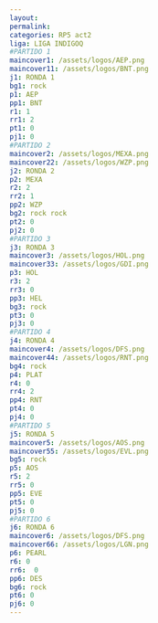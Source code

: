 ```yaml
---
layout: 
permalink: 
categories: RP5 act2
liga: LIGA INDIGOQ
#PARTIDO 1
maincover1: /assets/logos/AEP.png
maincover11: /assets/logos/BNT.png
j1: RONDA 1
bg1: rock
p1: AEP
pp1: BNT
r1: 1
rr1: 2
pt1: 0
pj1: 0
#PARTIDO 2
maincover2: /assets/logos/MEXA.png
maincover22: /assets/logos/WZP.png
j2: RONDA 2
p2: MEXA
r2: 2
rr2: 1
pp2: WZP
bg2: rock rock
pt2: 0
pj2: 0
#PARTIDO 3
j3: RONDA 3
maincover3: /assets/logos/HOL.png
maincover33: /assets/logos/GDI.png
p3: HOL
r3: 2
rr3: 0
pp3: HEL
bg3: rock
pt3: 0
pj3: 0
#PARTIDO 4
j4: RONDA 4
maincover4: /assets/logos/DFS.png
maincover44: /assets/logos/RNT.png
bg4: rock 
p4: PLAT
r4: 0
rr4: 2
pp4: RNT
pt4: 0
pj4: 0
#PARTIDO 5
j5: RONDA 5
maincover5: /assets/logos/AOS.png
maincover55: /assets/logos/EVL.png
bg5: rock 
p5: AOS
r5: 2
rr5: 0
pp5: EVE
pt5: 0
pj5: 0
#PARTIDO 6
j6: RONDA 6
maincover6: /assets/logos/DFS.png
maincover66: /assets/logos/LGN.png
p6: PEARL
r6: 0
rr6:  0
pp6: DES
bg6: rock
pt6: 0
pj6: 0
---
```

